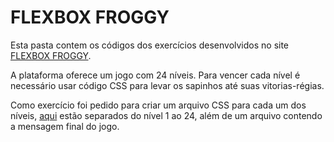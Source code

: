 # FLEXBOX FROGGY

Esta pasta contem os códigos dos exercícios desenvolvidos no site 
[FLEXBOX FROGGY](https://flexboxfroggy.com/).

A plataforma oferece um jogo com 24 níveis. Para vencer cada nível é necessário 
usar código CSS para levar os sapinhos até suas vitorias-régias.

Como exercício foi pedido para criar um arquivo CSS para cada um dos níveis, 
[aqui](https://github.com/galemagalhaes/ACCT-Treinamento/tree/main/estagioMod1/flexbox/flexboxFroggy) estão separados do nível 1 ao 24, além de um arquivo contendo a mensagem 
final do jogo.
